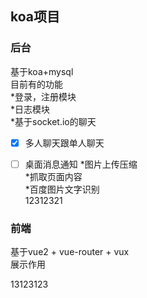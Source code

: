 ## koa项目 

### 后台
基于koa+mysql  
目前有的功能  
*登录，注册模块  
*日志模块  
*基于socket.io的聊天   
  - [x] 多人聊天跟单人聊天
  - [ ] 桌面消息通知
*图片上传压缩  
*抓取页面内容  
*百度图片文字识别  
12312321


### 前端
基于vue2 + vue-router + vux  
展示作用  

13123123